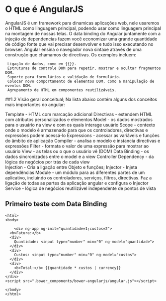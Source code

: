 O que é AngularJS
========

AngularJS é um framework para dinamicas aplicações web, nele usaremos o HTML como linguagem principal, podendo usar como linguagem principal na montagem de nossas telas. O data binding do Angular juntamente com a injeção de dependencias fazem você economizar uma grande quantidade de código fonte que vai precisar desenvolver e tudo isso executando no browser. 
Angular ensina o navegador nova sintaxe através de uma construção que chamamos de directivas. Os exemplos incluem:

	 Ligação de dados, como em {{}}.
	 Estruturas de controle DOM para repetir, mostrar e ocultar fragmentos DOM.
	 Suporte para formulários e validação de formulário.
	 Colocar novo comportamento de elementos DOM, como a manipulação de eventos DOM.
	 Agrupamento de HTML em componentes reutilizáveis.

##1.2 Visão geral conceitual;
Na lista abaixo contém alguns dos conceitos mais importantes do angular:
		
Template - HTML com marcação adicional
Directivas - estendem HTML com atributos personalizados e elementos
Model - os dados mostrados para o usuário na view e com os quais interage usuário
Scope -	contexto onde o modelo é armazenado para que os controladores, directivas e expressões podem acessá-lo
Expressions - acessar as variáveis e funções do âmbito de aplicação
Compiler - analisa o modelo e instancia directivas e expressões
Filter - formata o valor de uma expressão para mostrar ao usuário
View -	as telas ou o que o usuário vê (DOM)
Data Binding -	os dados sincronizados entre o model e a view
Controller Dependency - da lógica de negócios por trás de cada view		
Injection - Cria a ligação entre Objeto e funções;
Injector - Injeta dependências
Module 	- um módulo para as diferentes partes de um aplicativo, incluindo os controladores, serviços, filtros, directivas. Faz a ligação de todas as partes da aplicação angular e configura o Injector
Service - lógica de negócios reutilizável independente de pontos de vista

## Primeiro teste com Data Binding

    <html>
    <body>

     	<div ng-app ng-init="quantidade=1;custos=2">
	  <b>Fatura:</b>
	  <div>
	    Quantidade: <input type="number" min="0" ng-model="quantidade">
	  </div>
	  <div>
	    Custos: <input type="number" min="0" ng-model="custos">
	  </div>
	  <div>
	    <b>Total:</b> {{quantidade * custos | currency}}
	  </div>
	</div>
	<script src=".bower_components/bower-angularjs/angular.js"></script>

    </body>
    </html>
